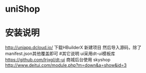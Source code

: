 # uniShop
# 安装说明
http://uniapp.dcloud.io/ 
下载HBuilderX 新建项目 然后导入源码，除了manifest.json其他覆盖即可 
#其它说明
ui采用dt-ui模板库  https://github.com/lrjxgl/dt-ui 
商城后台使用 skyshop  http://www.deitui.com/module.php?m=down&a=show&id=3 
